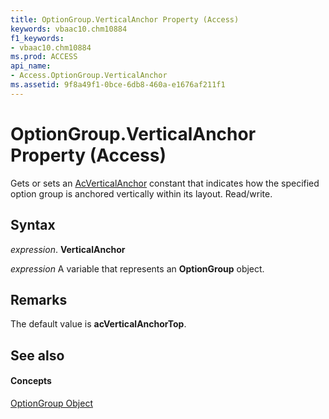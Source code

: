 ```yaml
---
title: OptionGroup.VerticalAnchor Property (Access)
keywords: vbaac10.chm10884
f1_keywords:
- vbaac10.chm10884
ms.prod: ACCESS
api_name:
- Access.OptionGroup.VerticalAnchor
ms.assetid: 9f8a49f1-0bce-6db8-460a-e1676af211f1
---
```



# OptionGroup.VerticalAnchor Property (Access)

Gets or sets an [AcVerticalAnchor](acverticalanchor-enumeration-access.md) constant that indicates how the specified option group is anchored vertically within its layout. Read/write.


## Syntax

 _expression_. **VerticalAnchor**

 _expression_ A variable that represents an **OptionGroup** object.


## Remarks

The default value is  **acVerticalAnchorTop**.


## See also


#### Concepts


[OptionGroup Object](optiongroup-object-access.md)

